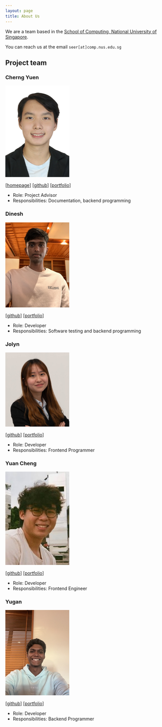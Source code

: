 ```yaml
---
layout: page
title: About Us
---
```


We are a team based in the [School of Computing, National University of Singapore](https://www.comp.nus.edu.sg).

You can reach us at the email `seer[at]comp.nus.edu.sg`

## Project team

### Cherng Yuen

<img src="images/arren11111.png" width="200px">

[[homepage](https://github.com/AY2425S1-CS2103T-F10-2)]
[[github](https://github.com/Arren11111)]
[[portfolio](team/arren11111.md)]

* Role: Project Advisor
* Responsibilities: Documentation, backend programming

### Dinesh

<img src="images/dinesh1201.png" width="200px">

[[github](http://github.com/DINESH1201)]
[[portfolio](team/dinesh.md)]

* Role: Developer
* Responsibilities: Software testing and backend programming

### Jolyn

<img src="images/jolynleow2301.png" width="200px">

[[github](http://github.com/jolynleow2301)] [[portfolio](team/jolynleow.md)]

* Role: Developer
* Responsibilities: Frontend Programmer

### Yuan Cheng

<img src="images/yuanchengg.png" width="200px">

[[github](http://github.com/yuanchengg)]
[[portfolio](team/yuanchengg.md)]

* Role: Developer
* Responsibilities: Frontend Engineer

### Yugan

<img src="images/yugan01.png" width="200px">

[[github](http://github.com/yugan01)]
[[portfolio](team/yugan01.md)]

* Role: Developer
* Responsibilities: Backend Programmer

